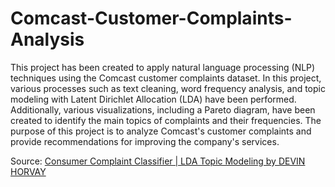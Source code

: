 # Comcast-Customer-Complaints-Analysis
This project has been created to apply natural language processing (NLP) techniques using the Comcast customer complaints dataset. In this project, various processes such as text cleaning, word frequency analysis, and topic modeling with Latent Dirichlet Allocation (LDA) have been performed. Additionally, various visualizations, including a Pareto diagram, have been created to identify the main topics of complaints and their frequencies. The purpose of this project is to analyze Comcast's customer complaints and provide recommendations for improving the company's services.

Source: [Consumer Complaint Classifier | LDA Topic Modeling by DEVIN HORVAY](https://www.kaggle.com/code/dhorvay/consumer-complaint-classifier-lda-topic-modeling/)
